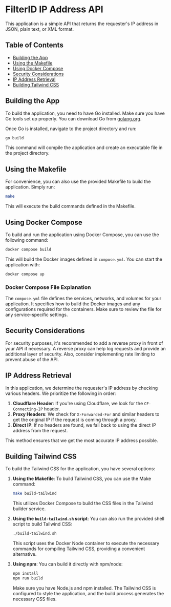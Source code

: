 # FilterID IP Address API

This application is a simple API that returns the requester's IP address in JSON, plain text, or XML format.

## Table of Contents
- [Building the App](#building-the-app)
- [Using the Makefile](#using-the-makefile)
- [Using Docker Compose](#using-docker-compose)
- [Security Considerations](#security-considerations)
- [IP Address Retrieval](#ip-address-retrieval)
- [Building Tailwind CSS](#building-tailwind-css)

## Building the App

To build the application, you need to have Go installed. Make sure you have Go tools set up properly. You can download Go from [golang.org](https://golang.org/dl/).

Once Go is installed, navigate to the project directory and run:

```bash
go build
```

This command will compile the application and create an executable file in the project directory.

## Using the Makefile

For convenience, you can also use the provided Makefile to build the application. Simply run:

```bash
make
```

This will execute the build commands defined in the Makefile.

## Using Docker Compose

To build and run the application using Docker Compose, you can use the following command:

```bash
docker compose build
```

This will build the Docker images defined in `compose.yml`. You can start the application with:

```bash
docker compose up
```

### Docker Compose File Explanation

The `compose.yml` file defines the services, networks, and volumes for your application. It specifies how to build the Docker images and any configurations required for the containers. Make sure to review the file for any service-specific settings.

## Security Considerations

For security purposes, it's recommended to add a reverse proxy in front of your API if necessary. A reverse proxy can help log requests and provide an additional layer of security. Also, consider implementing rate limiting to prevent abuse of the API.

## IP Address Retrieval

In this application, we determine the requester's IP address by checking various headers. We prioritize the following in order:

1. **Cloudflare Header**: If you're using Cloudflare, we look for the `CF-Connecting-IP` header.
2. **Proxy Headers**: We check for `X-Forwarded-For` and similar headers to get the original IP if the request is coming through a proxy.
3. **Direct IP**: If no headers are found, we fall back to using the direct IP address from the request.

This method ensures that we get the most accurate IP address possible.

## Building Tailwind CSS

To build the Tailwind CSS for the application, you have several options:

1. **Using the Makefile**:
   To build Tailwind CSS, you can use the Make command:
   ```bash
   make build-tailwind
   ```
   This utilizes Docker Compose to build the CSS files in the Tailwind builder service.

2. **Using the `build-tailwind.sh` script**:
   You can also run the provided shell script to build Tailwind CSS:
   ```bash
   ./build-tailwind.sh
   ```
   This script uses the Docker Node container to execute the necessary commands for compiling Tailwind CSS, providing a convenient alternative.
   
3. **Using npm**:
   You can build it directly with npm/node:
   ```bash
   npm install
   npm run build
   ```
   Make sure you have Node.js and npm installed. The Tailwind CSS is configured to style the application, and the build process generates the necessary CSS files.
